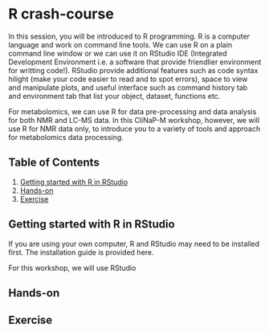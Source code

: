 # R crash-course
In this session, you will be introduced to R programming. R is a computer language and work on command line tools. We can use R on a plain command line window or we can use it on RStudio IDE (Integrated Development Environment i.e. a software that provide friendlier environment for writting code!). RStudio provide additional features such as code syntax hilight (make your code easier to read and to spot errors), space to view and manipulate plots, and useful interface such as command history tab and environment tab that list your object, dataset, functions etc.

For metabolomics, we can use R for data pre-processing and data analysis for both NMR and LC-MS data. In this CliNaP-M workshop, however, we will use R for NMR data only, to introduce you to a variety of tools and approach for metabolomics data processing. 

## Table of Contents
1. [Getting started with R in RStudio](#start)
2. [Hands-on](#handson)
3. [Exercise](#exercise)

## Getting started with R in RStudio <a name="start"></a>
If you are using your own computer, R and RStudio may need to be installed first. The installation guide is provided here.

For this workshop, we will use RStudio 



## Hands-on <a name="handson"></a>

## Exercise <a name="exercise"></a>
